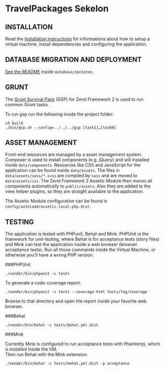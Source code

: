 # TravelPackages Sekelon

## INSTALLATION

Read the [Installation instructions](INSTALL.md) for informations about how to setup a virtual machine,
install dependencies and configuring the application.

## DATABASE MIGRATION AND DEPLOYMENT

[See the README](database/skeleton/README.md) inside `database/skeleton`.

## GRUNT

The [Grunt Survival Pack](https://github.com/redaxmedia/gsp) (GSP) for Zend Framework 2
is used to run common Grunt tasks.

To run gsp run the following inside the project folder:

```
cd build
./bin/gsp.sh --config=../../../gsp [task1]…[taskN]
```

## ASSET MANAGEMENT

Front-end resources are managed by a asset management system.  
Composer is used to install components (e.g. jQuery) and will installed inside `data/components`.
Resources like CSS and JavaScript for the application can be found inside `data/assets`.
The files in `data/assets/sass/*.scss` are compiled by `sass` and are moved to `data/assets/css`.
The Zend Framework 2 Assetic Module then moves all components automatically to `public/assets`.
Also they are added to the view helper plugins, so they are straight available to the application.

The Assetic Module configuration can be found in `config/autoload/assetic.local.php.dist`.

## TESTING

The application is tested with PHPunit, Behat and Mink. PHPUnit is the framework for unit-testing,
where Behat is for acceptance tests (story files) and Mink can test the application inside a
web browser (browser acceptance tests). Run all those commands inside the Virtual Machine,
or otherwise you'll have a wrong PHP version.

###PHPUnit

```
./vendor/bin/phpunit -c tests
```

To generate a code-coverage report:

```
./vendor/bin/phpunit -c tests --coverage-html tests/log/coverage
```

Browse to that directory and open the report inside your favorite web browser.

###Behat

```
./vendor/bin/behat -c tests/behat.yml.dist
```

###Mink

Currently Mink is configured to run acceptance tests with Phantomjs, which is installed inside the VM.  
Then run Behat with the Mink extension:

```
./vendor/bin/behat -c tests/behat.yml.dist -p acceptance
```
